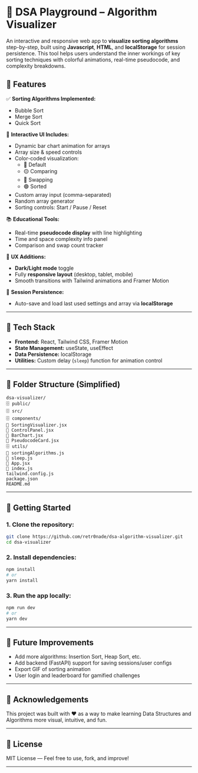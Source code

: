 # 🧠 DSA Playground – Algorithm Visualizer

An interactive and responsive web app to **visualize sorting algorithms** step-by-step, built using **Javascript**, **HTML**, and **localStorage** for session persistence. This tool helps users understand the inner workings of key sorting techniques with colorful animations, real-time pseudocode, and complexity breakdowns.


## 🎯 Features

✅ **Sorting Algorithms Implemented:**

- Bubble Sort
- Merge Sort
- Quick Sort

🎨 **Interactive UI Includes:**

- Dynamic bar chart animation for arrays
- Array size & speed controls
- Color-coded visualization:
  - 🔵 Default
  - 🟡 Comparing
  - 🔴 Swapping
  - 🟢 Sorted
- Custom array input (comma-separated)
- Random array generator
- Sorting controls: Start / Pause / Reset

📚 **Educational Tools:**

- Real-time **pseudocode display** with line highlighting
- Time and space complexity info panel
- Comparison and swap count tracker

🌃 **UX Additions:**

- **Dark/Light mode** toggle
- Fully **responsive layout** (desktop, tablet, mobile)
- Smooth transitions with Tailwind animations and Framer Motion

📀 **Session Persistence:**

- Auto-save and load last used settings and array via **localStorage**

---

## 💠 Tech Stack

- **Frontend:** React, Tailwind CSS, Framer Motion
- **State Management:** useState, useEffect
- **Data Persistence:** localStorage
- **Utilities:** Custom delay (`sleep`) function for animation control

---

## 📂 Folder Structure (Simplified)

```
dsa-visualizer/
🗄️ public/
🗄️ src/
🗄️ components/
🔸 SortingVisualizer.jsx
🔸 ControlPanel.jsx
🔸 BarChart.jsx
🔸 PseudocodeCard.jsx
🗄️ utils/
🔸 sortingAlgorithms.js
🔸 sleep.js
🔸 App.jsx
🔸 index.js
tailwind.config.js
package.json
README.md
```

---

## 🧪 Getting Started

### 1. Clone the repository:

```bash
git clone https://github.com/retr0nade/dsa-algorithm-visualizer.git
cd dsa-visualizer
```

### 2. Install dependencies:

```bash
npm install
# or
yarn install
```

### 3. Run the app locally:

```bash
npm run dev
# or
yarn dev
```

---

## 🧠 Future Improvements

- Add more algorithms: Insertion Sort, Heap Sort, etc.
- Add backend (FastAPI) support for saving sessions/user configs
- Export GIF of sorting animation
- User login and leaderboard for gamified challenges

---

## 🙌 Acknowledgements

This project was built with ❤️ as a way to make learning Data Structures and Algorithms more visual, intuitive, and fun.

---

## 📜 License

MIT License — Feel free to use, fork, and improve!

---

